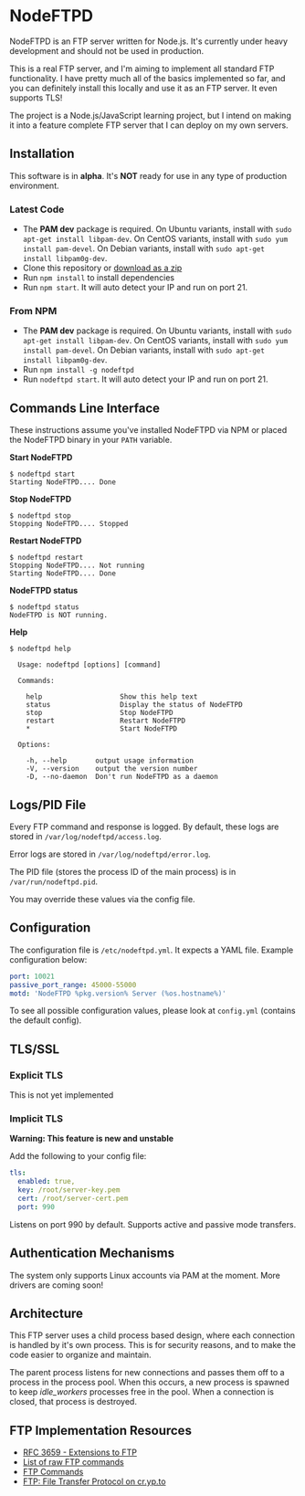 NodeFTPD
========

NodeFTPD is an FTP server written for Node.js. It's currently under heavy development and should not be used in production.

This is a real FTP server, and I'm aiming to implement all standard FTP functionality. I have pretty much all of the basics implemented so far, and you can definitely install this locally and use it as an FTP server. It even supports TLS!

The project is a Node.js/JavaScript learning project, but I intend on making it into a feature complete FTP server that I can deploy on my own servers.

Installation
------------

This software is in **alpha**. It's **NOT** ready for use in any type of production environment.

### Latest Code

* The **PAM dev** package is required. On Ubuntu variants, install with `sudo apt-get install libpam-dev`. On CentOS variants, install with `sudo yum install pam-devel`. On Debian variants, install with `sudo apt-get install libpam0g-dev`.
* Clone this repository or [download as a zip](https://github.com/brandonwamboldt/nodeftpd/archive/master.zip)
* Run `npm install` to install dependencies
* Run `npm start`. It will auto detect your IP and run on port 21.

### From NPM

* The **PAM dev** package is required. On Ubuntu variants, install with `sudo apt-get install libpam-dev`. On CentOS variants, install with `sudo yum install pam-devel`. On Debian variants, install with `sudo apt-get install libpam0g-dev`.
* Run `npm install -g nodeftpd`
* Run `nodeftpd start`. It will auto detect your IP and run on port 21.

Commands Line Interface
-----------------------

These instructions assume you've installed NodeFTPD via NPM or placed the NodeFTPD binary in your `PATH` variable.

**Start NodeFTPD**

```
$ nodeftpd start
Starting NodeFTPD.... Done
```

**Stop NodeFTPD**

```
$ nodeftpd stop
Stopping NodeFTPD.... Stopped
```

**Restart NodeFTPD**

```
$ nodeftpd restart
Stopping NodeFTPD.... Not running
Starting NodeFTPD.... Done
```

**NodeFTPD status**

```
$ nodeftpd status
NodeFTPD is NOT running.
```

**Help**

```
$ nodeftpd help

  Usage: nodeftpd [options] [command]

  Commands:

    help                   Show this help text
    status                 Display the status of NodeFTPD
    stop                   Stop NodeFTPD
    restart                Restart NodeFTPD
    *                      Start NodeFTPD

  Options:

    -h, --help       output usage information
    -V, --version    output the version number
    -D, --no-daemon  Don't run NodeFTPD as a daemon
```

Logs/PID File
-------------

Every FTP command and response is logged. By default, these logs are stored in `/var/log/nodeftpd/access.log`.

Error logs are stored in `/var/log/nodeftpd/error.log`.

The PID file (stores the process ID of the main process) is in `/var/run/nodeftpd.pid`.

You may override these values via the config file.

Configuration
-------------

The configuration file is `/etc/nodeftpd.yml`. It expects a YAML file. Example configuration below:

```yaml
port: 10021
passive_port_range: 45000-55000
motd: 'NodeFTPD %pkg.version% Server (%os.hostname%)'
```

To see all possible configuration values, please look at `config.yml` (contains the default config).

TLS/SSL
-------

### Explicit TLS

This is not yet implemented

### Implicit TLS

**Warning: This feature is new and unstable**

Add the following to your config file:

```yaml
tls:
  enabled: true,
  key: /root/server-key.pem
  cert: /root/server-cert.pem
  port: 990
```

Listens on port 990 by default. Supports active and passive mode transfers.

Authentication Mechanisms
-------------------------

The system only supports Linux accounts via PAM at the moment. More drivers are coming soon!

Architecture
------------

This FTP server uses a child process based design, where each connection is handled by it's own process. This is for security reasons, and to make the code easier to organize and maintain.

The parent process listens for new connections and passes them off to a process in the process pool. When this occurs, a new process is spawned to keep *idle_workers* processes free in the pool. When a connection is closed, that process is destroyed.

FTP Implementation Resources
----------------------------

* [RFC 3659 - Extensions to FTP](http://tools.ietf.org/html/rfc3659)
* [List of raw FTP commands](http://www.nsftools.com/tips/RawFTP.htm)
* [FTP Commands](http://www.ipswitch.com/support/ws_ftp-server/guide/v5/a_ftpref3.html)
* [FTP: File Transfer Protocol on cr.yp.to](http://cr.yp.to/ftp.html)

